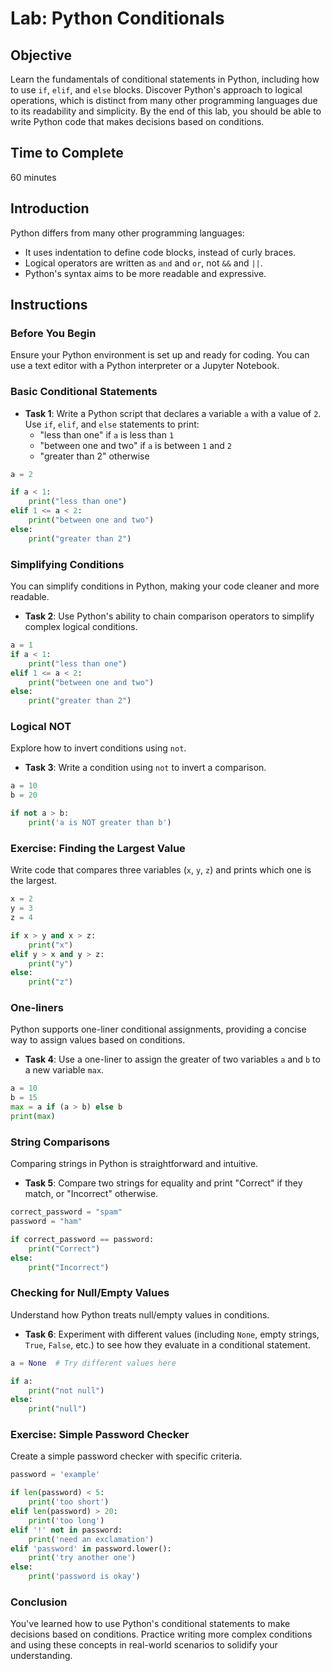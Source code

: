 # Lab: Python Conditionals

## Objective

Learn the fundamentals of conditional statements in Python, including how to use `if`, `elif`, and `else` blocks. Discover Python's approach to logical operations, which is distinct from many other
programming languages due to its readability and simplicity. By the end of this lab, you should be able to write Python code that makes decisions based on conditions.

## Time to Complete

60 minutes

## Introduction

Python differs from many other programming languages:

- It uses indentation to define code blocks, instead of curly braces.
- Logical operators are written as `and` and `or`, not `&&` and `||`.
- Python's syntax aims to be more readable and expressive.

## Instructions

### Before You Begin

Ensure your Python environment is set up and ready for coding. You can use a text editor with a Python interpreter or a Jupyter Notebook.

### Basic Conditional Statements

- **Task 1**: Write a Python script that declares a variable `a` with a value of `2`. Use `if`, `elif`, and `else` statements to print:
    - "less than one" if `a` is less than `1`
    - "between one and two" if `a` is between `1` and `2`
    - "greater than 2" otherwise

```python
a = 2

if a < 1:
    print("less than one")
elif 1 <= a < 2:
    print("between one and two")
else:
    print("greater than 2")
```

### Simplifying Conditions

You can simplify conditions in Python, making your code cleaner and more readable.

- **Task 2**: Use Python's ability to chain comparison operators to simplify complex logical conditions.

```python
a = 1
if a < 1:
    print("less than one")
elif 1 <= a < 2:
    print("between one and two")
else:
    print("greater than 2")
```

### Logical NOT

Explore how to invert conditions using `not`.

- **Task 3**: Write a condition using `not` to invert a comparison.

```python
a = 10
b = 20

if not a > b:
    print('a is NOT greater than b')
```

### Exercise: Finding the Largest Value

Write code that compares three variables (`x`, `y`, `z`) and prints which one is the largest.

```python
x = 2
y = 3
z = 4

if x > y and x > z:
    print("x")
elif y > x and y > z:
    print("y")
else:
    print("z")
```

### One-liners

Python supports one-liner conditional assignments, providing a concise way to assign values based on conditions.

- **Task 4**: Use a one-liner to assign the greater of two variables `a` and `b` to a new variable `max`.

```python
a = 10
b = 15
max = a if (a > b) else b
print(max)
```

### String Comparisons

Comparing strings in Python is straightforward and intuitive.

- **Task 5**: Compare two strings for equality and print "Correct" if they match, or "Incorrect" otherwise.

```python
correct_password = "spam"
password = "ham"

if correct_password == password:
    print("Correct")
else:
    print("Incorrect")
```

### Checking for Null/Empty Values

Understand how Python treats null/empty values in conditions.

- **Task 6**: Experiment with different values (including `None`, empty strings, `True`, `False`, etc.) to see how they evaluate in a conditional statement.

```python
a = None  # Try different values here

if a:
    print("not null")
else:
    print("null")
```

### Exercise: Simple Password Checker

Create a simple password checker with specific criteria.

```python
password = 'example'

if len(password) < 5:
    print('too short')
elif len(password) > 20:
    print('too long')
elif '!' not in password:
    print('need an exclamation')
elif 'password' in password.lower():
    print('try another one')
else:
    print('password is okay')
```

### Conclusion

You've learned how to use Python's conditional statements to make decisions based on conditions. Practice writing more complex conditions and using these concepts in real-world scenarios to solidify
your understanding.
